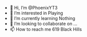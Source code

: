 - 👋 Hi, I’m @PhoenixYT3
- 👀 I’m interested in Playing
- 🌱 I’m currently learning Nothing
- 💞️ I’m looking to collaborate on ...
- 📫 How to reach me 619 Black Hills

<!---
PhoenixYT3/PhoenixYT3 is a ✨ special ✨ repository because its `README.md` (this file) appears on your GitHub profile.
You can click the Preview link to take a look at your changes.
--->
